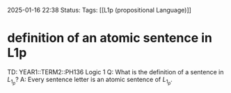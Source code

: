2025-01-16 22:38
Status: 
Tags: [[L1p (propositional Language)]]
# definition of an atomic sentence in L1p

TD: YEAR1::TERM2::PH136 Logic 1
Q: What is the definition of a sentence in $L_{1_{p}}$?
A: Every sentence letter is an atomic sentence of $L_{1_{p}}$.
